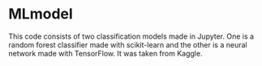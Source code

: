 # MLmodel

This code consists of two classification models made in Jupyter. One is a random forest classifier made with scikit-learn and the other is a neural network made with TensorFlow. It was taken from Kaggle.
